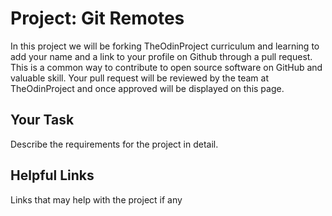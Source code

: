 # Project: Git Remotes
In this project we will be forking TheOdinProject curriculum and learning to add your name and a link to your profile on Github through a pull request. This is a common way to contribute to open source software on GitHub and valuable skill. Your pull request will be reviewed by the team at TheOdinProject and once approved will be displayed on this page.

## Your Task
Describe the requirements for the project in detail.

## Helpful Links
Links that may help with the project if any
